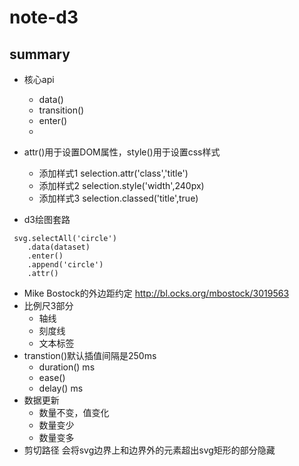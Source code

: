 # note-d3

## summary

- 核心api
    - data()
    - transition()
    - enter()
    - 
- attr()用于设置DOM属性，style()用于设置css样式  
    - 添加样式1 selection.attr('class','title')  
    - 添加样式2 selection.style('width',240px)
    - 添加样式3 selection.classed('title',true)

- d3绘图套路
```
 svg.selectAll('circle')
    .data(dataset)
    .enter()
    .append('circle')
    .attr()
```
- Mike Bostock的外边距约定 http://bl.ocks.org/mbostock/3019563
- 比例尺3部分
    - 轴线
    - 刻度线
    - 文本标签
- transtion()默认插值间隔是250ms
    - duration() ms
    - ease() 
    - delay() ms
- 数据更新
    - 数量不变，值变化
    - 数量变少
    - 数量变多
- 剪切路径
会将svg边界上和边界外的元素超出svg矩形的部分隐藏

